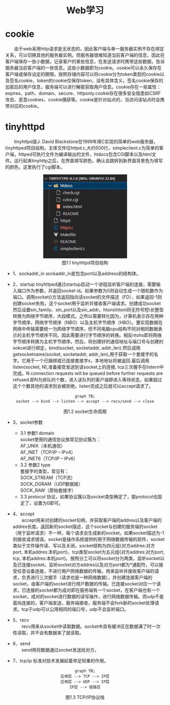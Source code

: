 # <center>Web学习</center>
# cookie
&emsp;&emsp;由于web采用http请求是无状态的，因此客户端与单一服务器实例不存在绑定关系，可以切换其他的服务器实例。但服务器很难知道当前客户端的信息，因此在客户端保存一些小数据，记录客户的某些信息，在发送请求时携带这些数据，告诉服务器当前客户端的一些信息。这些小数据即为cookie。cookie可以永久保存在客户端或保存设定的期限。按照存储内容可以将cookie分为token类型的cookie以及签名cookie，token的cookie仅保存token，没有具体含义。签名cookie保存的加密后的用户信息，服务端可以进行解密获取用户信息。cookie存在一些属性：expires、path、domain、secure、httponly.cookie存在很多安全隐患如CSRF攻击、恶意cookies、cookie捕获等。cookie是针对站点的，当访问该站点时会携带对应的cookie。


# tinyhttpd
&emsp;&emsp;tinyhttpd是J. David Blackstone在1999年用C实现的简单的web服务器，tinyhttped项目结构，主体文件位httpd.c,大约500行，simpleclient.c为简单的客户端，httped可执行文件为编译输出的文件，htdocs包含CGI脚本以及html文件。运行起来tinyhttp之后，在界面填写颜色，确认会跳转到新界面背景色为填写的颜色，这里执行了cgi脚本。  
<center>

![Alt text](../assets/tinyhttped.PNG)  
图1.1 tinyhttpd项目结构
</center>

- 1、sockaddr_in
sockaddr_in是包含port以及address的结构体。

- 2、startup
tinyhttped通过startup启动一个进程监听客户端的连接，需要输入端口作为参数，并返回socket id。如果参数为0则自动生成一个随机数作为端口。调用socket()方法返回指向该socket的文件描述（FD），如果返回-1则创建socket失败。这个socket用于监听并接收客户端请求。创建成功socket然后设置sin_family、sin_port以及sin_addr。htons\htonl将无符号短\长整型转换为网络字节顺序，大段模式。之所以需要转化因为，计算机表示存在两种字节顺序，网络字节顺序（NBO）以及主机字节顺序（HBO）。要实现数据在网络中传输需要统一为网络字节顺序，但不同电脑cpu结构不同对相同数据表示的主机字节顺序不同，因此需要进行字节顺序的转换。相反ntohs即将网络字节顺序转换为主机字节顺序。然后，将创建好的通信地址与端口号与创建的sokcet进行绑定，bind(socket, socketaddr, addr_len).然后调用getsocketname(socket, socketaddr, addr_len),用于获取一个套接字的名字。它用于一个已捆绑或已连接套接字s，本地地址将被返回.最后调用listen(socket, N),准备接受发送到该socket上的连接, tcp三次握手在listern中完成。N connection requests will be queued before further requests are refused.即N为排队的个数，进入该队列的客户端即进入等待状态，如果超过这个个数其他的请求则会被拒绝。listen完成之后就可以accept请求了。
<center>

```mermaid
graph TB;
socket --> bind --> listen --> accept --> recv/send --> close
```
图1.2 socket生命周期
</center>

- 3、socket参数
  - 3.1 参数1 domain   
socket使用的通信协议族常见协议簇为：  
AF_UNIX（本机通信）  
AF_INET（TCP/IP – IPv4）  
AF_INET6（TCP/IP – IPv6）  
  - 3.2 参数2 type  
套接字的类型，常见有：  
SOCK_STREAM（TCP流）  
SOCK_DGRAM（UDP数据报）  
SOCK_RAW（原始套接字）
  - 3.3 protocol
协议，如果协议簇以及socket类型确定了，那protocol也固定了，设置为0即可。

- 4、accept  
&emsp;&emsp;accept用来对创建的socket句柄，并获取客户端的addres以及客户端的addres长度。返回新的socket描述，这个socket与创建的服务端的socket（用于监听请求）不一样，每个请求会生成新的socket。如果socket描述为-1则接收请求错误。socket是操作系统提供的用于网络数据传输的软件，socket类似于文件操作读、写以及关闭。socket结构为四元组{对方addres:对方port, 本机addres:本机port}，tcp类型socket为五元组{对方addres:对方port, tcp, 本机addres:本机port}。按照分工可以将socket分为两类，监听socket以及已连接socket。监听socket对方addres以及对方port都为*通配符，可以接受任意设备连接，不进行用户网络数据的传输，用来监听并接收客户端的请求，负责进行三次握手（请求也是一种网络数据），并创建连接客户端的socket，由客户端的socket进行用户数据的传输。已连接socket对应一个请求，已连接的socket都为成对即在服务端有一个socket，在客户端也有一个socket，成对的socket进行数据的读写操作，进行网络数据传输。而udp不是面向连接的，客户端发送，服务端接收，服务端不会fork新的socket处理请求。tcp于udp可以公用相同的端口号，udp不会监听端口。

- 5、recv  
&emsp;&emsp;recv用来从socket中读取数据。socket中具有缓冲区在数据满了时一次性读取，并不会有数据来了就读取。

- 6、send  
&emsp;&emsp;send用将数据通过socket发送给对方。

- 7、tcp/ip
标准对技术发展起着举足轻重的作用。
<center>

```mermaid
graph TB;
应用层 --> TCP --> IP层
应用层 --> UDP --> IP层
IP层 --> 链路层
```
图1.3 TCP/IP协议栈
</center>